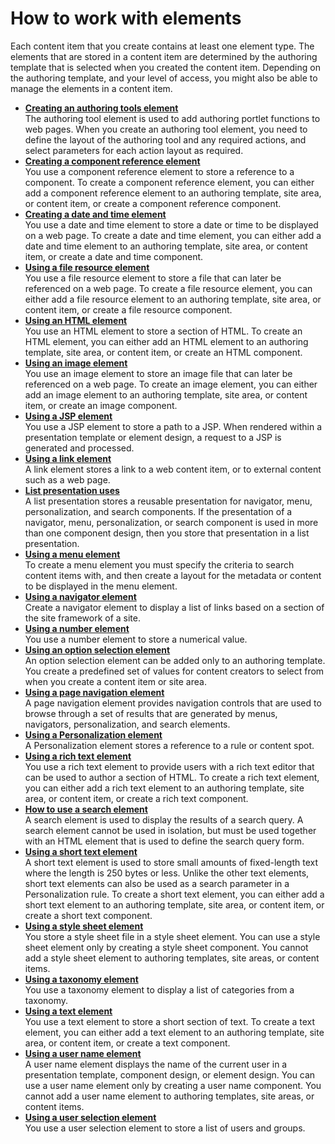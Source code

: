 # How to work with elements

Each content item that you create contains at least one element type. The elements that are stored in a content item are determined by the authoring template that is selected when you created the content item. Depending on the authoring template, and your level of access, you might also be able to manage the elements in a content item.

-   **[Creating an authoring tools element](./authoringtools_element/index.md)**  
The authoring tool element is used to add authoring portlet functions to web pages. When you create an authoring tool element, you need to define the layout of the authoring tool and any required actions, and select parameters for each action layout as required.
-   **[Creating a component reference element](./component_reference_element/index.md)**  
You use a component reference element to store a reference to a component. To create a component reference element, you can either add a component reference element to an authoring template, site area, or content item, or create a component reference component.
-   **[Creating a date and time element](./date_time_element/index.md)**  
You use a date and time element to store a date or time to be displayed on a web page. To create a date and time element, you can either add a date and time element to an authoring template, site area, or content item, or create a date and time component.
-   **[Using a file resource element](./using_file_resource_element/index.md)**  
You use a file resource element to store a file that can later be referenced on a web page. To create a file resource element, you can either add a file resource element to an authoring template, site area, or content item, or create a file resource component.
-   **[Using an HTML element](./html_element/index.md)**  
You use an HTML element to store a section of HTML. To create an HTML element, you can either add an HTML element to an authoring template, site area, or content item, or create an HTML component.
-   **[Using an image element](./image_element/index.md)**  
You use an image element to store an image file that can later be referenced on a web page. To create an image element, you can either add an image element to an authoring template, site area, or content item, or create an image component.
-   **[Using a JSP element](./jsp_element/index.md)**  
You use a JSP element to store a path to a JSP. When rendered within a presentation template or element design, a request to a JSP is generated and processed.
-   **[Using a link element](./links_element/index.md)**  
A link element stores a link to a web content item, or to external content such as a web page.
-   **[List presentation uses](./list_presentation/index.md)**  
A list presentation stores a reusable presentation for navigator, menu, personalization, and search components. If the presentation of a navigator, menu, personalization, or search component is used in more than one component design, then you store that presentation in a list presentation.
-   **[Using a menu element](./menu_element/index.md)**  
To create a menu element you must specify the criteria to search content items with, and then create a layout for the metadata or content to be displayed in the menu element.
-   **[Using a navigator element](./navigator_element/index.md)**  
Create a navigator element to display a list of links based on a section of the site framework of a site.
-   **[Using a number element](./number_element/index.md)**  
You use a number element to store a numerical value.
-   **[Using an option selection element](./selection_element/index.md)**  
An option selection element can be added only to an authoring template. You create a predefined set of values for content creators to select from when you create a content item or site area.
-   **[Using a page navigation element](./page_nav_element/index.md)**  
A page navigation element provides navigation controls that are used to browse through a set of results that are generated by menus, navigators, personalization, and search elements.
-   **[Using a Personalization element](./pzn_element/index.md)**  
A Personalization element stores a reference to a rule or content spot.
-   **[Using a rich text element](./richtext_element/index.md)**  
You use a rich text element to provide users with a rich text editor that can be used to author a section of HTML. To create a rich text element, you can either add a rich text element to an authoring template, site area, or content item, or create a rich text component.
-   **[How to use a search element](./search_element/index.md)**  
A search element is used to display the results of a search query. A search element cannot be used in isolation, but must be used together with an HTML element that is used to define the search query form.
-   **[Using a short text element](./short_text_element/index.md)**  
A short text element is used to store small amounts of fixed-length text where the length is 250 bytes or less. Unlike the other text elements, short text elements can also be used as a search parameter in a Personalization rule. To create a short text element, you can either add a short text element to an authoring template, site area, or content item, or create a short text component.
-   **[Using a style sheet element](./stylesheet_element/index.md)**  
You store a style sheet file in a style sheet element. You can use a style sheet element only by creating a style sheet component. You cannot add a style sheet element to authoring templates, site areas, or content items.
-   **[Using a taxonomy element](./taxonomy_element/index.md)**  
You use a taxonomy element to display a list of categories from a taxonomy.
-   **[Using a text element](./text_element/index.md)**  
You use a text element to store a short section of text. To create a text element, you can either add a text element to an authoring template, site area, or content item, or create a text component.
-   **[Using a user name element](./username_element/index.md)**  
A user name element displays the name of the current user in a presentation template, component design, or element design. You can use a user name element only by creating a user name component. You cannot add a user name element to authoring templates, site areas, or content items.
-   **[Using a user selection element](./user_selection_element/index.md)**  
You use a user selection element to store a list of users and groups.

